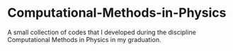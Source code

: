 # Computational-Methods-in-Physics
A small collection of codes that I developed during the discipline Computational Methods in Physics in my graduation.
